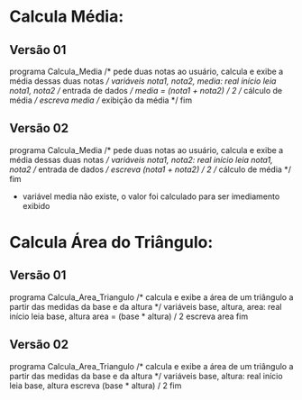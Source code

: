 # Calcula Média:
## Versão 01
programa Calcula_Media
  /*
    pede duas notas ao usuário, calcula e exibe a média dessas
    duas notas
  */
variáveis
  nota1, nota2, media: real
início
  leia nota1, nota2 /* entrada de dados */
  media = (nota1 + nota2) / 2 /* cálculo de média */
  escreva media /* exibição da média */
fim
## Versão 02
programa Calcula_Media
  /*
    pede duas notas ao usuário, calcula e exibe a média dessas
    duas notas
  */
variáveis
  nota1, nota2: real
início
  leia nota1, nota2 /* entrada de dados */
  escreva (nota1 + nota2) / 2 /* cálculo de média */
fim
- variável media não existe, o valor foi calculado para ser imediamento exibido

# Calcula Área do Triângulo:
## Versão 01
programa Calcula_Area_Triangulo
  /*
    calcula e exibe a área de um triângulo a partir das medidas da base e da altura
  */
variáveis
  base, altura, area: real
início
  leia base, altura
  area = (base * altura) / 2
  escreva area
fim
## Versão 02
programa Calcula_Area_Triangulo
  /*
    calcula e exibe a área de um triângulo a partir das medidas da base e da altura
  */
variáveis
  base, altura: real
início
  leia base, altura
  escreva (base * altura) / 2
fim